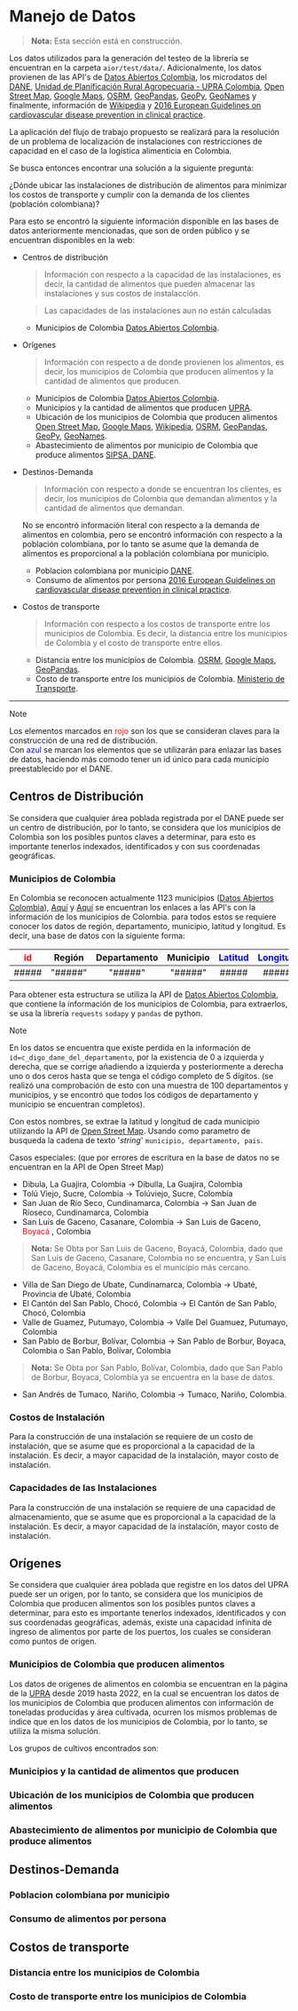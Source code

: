 # Manejo de Datos



> **Nota:** Esta sección está en construcción.

Los datos utilizados para la generación del testeo de la librería se encuentran en la carpeta `aior/test/data/`. Adicionalmente, los datos provienen de las API's de [Datos Abiertos Colombia](https://www.datos.gov.co/), los microdatos del [DANE](https://microdatos.dane.gov.co/index.php/catalog/central/about), [Unidad de Planificación Rural Agropecuaria - UPRA Colombia](https://upra.gov.co/en), [Open Street Map](https://nominatim.openstreetmap.org/ui/search.html), [Google Maps](https://www.google.com/maps/), [OSRM](http://project-osrm.org/), [GeoPandas](https://geopandas.org/), [GeoPy](https://geopy.readthedocs.io/en/stable), [GeoNames](https://www.geonames.org/) y finalmente, información de  [Wikipedia](https://www.wikipedia.org/) y [2016 European Guidelines on cardiovascular disease prevention in clinical practice](https://doi.org/10.1093/eurheartj/ehw106).


La aplicación del flujo de trabajo propuesto se realizará para la resolución de un problema de localización de instalaciones con restricciones de capacidad en el caso de la logística alimenticia en Colombia.

Se busca entonces encontrar una solución a la siguiente pregunta:

¿Dónde ubicar las instalaciones de distribución de alimentos para minimizar los costos de transporte y cumplir con la demanda de los clientes (población colombiana)?

Para esto se encontró la siguiente información disponible en las bases de datos anteriormente mencionadas, que son de orden público y se encuentran disponibles en la web:

- Centros de distribución
    > Información con respecto a la capacidad de las instalaciones, es decir, la cantidad de alimentos que pueden almacenar las instalaciones y sus costos de instalacción.
    
    <!-- TODO: #12 Decir de donde estimo las capacidades que pueden tener los lugares -->
    > Las capacidades de las instalaciones aun no están calculadas
    - Municipios de Colombia [Datos Abiertos Colombia](https://www.datos.gov.co/resource/gdxc-w37w.json).

- Orígenes
    > Información con respecto a de donde provienen los alimentos, es decir, los municipios de Colombia que producen alimentos y la cantidad de alimentos que producen.
    - Municipios de Colombia [Datos Abiertos Colombia](https://www.datos.gov.co/resource/gdxc-w37w.json).
    - Municipios y la cantidad de alimentos que producen [UPRA](https://upra.gov.co/es-co/Paginas/eva_2022.aspx).
    - Ubicación de los municipios de Colombia que producen alimentos [Open Street Map](https://nominatim.openstreetmap.org/ui/search.html), [Google Maps](https://www.google.com/maps/), [Wikipedia](https://www.wikipedia.org/), [OSRM](http://project-osrm.org/), [GeoPandas](https://geopandas.org/), [GeoPy](https://geopy.readthedocs.io/en/stable), [GeoNames](https://www.geonames.org/).
    - Abastecimiento de alimentos por municipio de Colombia que produce alimentos [SIPSA, DANE](https://www.dane.gov.co/index.php/estadisticas-por-tema/agropecuario/sistema-de-informacion-de-precios-sipsa/componente-abastecimientos-1).

- Destinos-Demanda
    > Información con respecto a donde se encuentran los clientes, es decir, los municipios de Colombia que demandan alimentos y la cantidad de alimentos que demandan.
    
    No se encontró información literal con respecto a la demanda de alimentos en colombia, pero se encontró información con respecto a la población colombiana, por lo tanto se asume que la demanda de alimentos es proporcional a la población colombiana por municipio.

    - Poblacion colombiana por municipio [DANE](https://www.dane.gov.co/index.php/estadisticas-por-tema/demografia-y-poblacion/proyecciones-de-poblacion).
    - Consumo de alimentos por persona [2016 European Guidelines on cardiovascular disease prevention in clinical practice](https://academic.oup.com/eurheartj/article/37/29/2315/1748952).

- Costos de transporte
    > Información con respecto a los costos de transporte entre los municipios de Colombia. Es decir, la distancia entre los municipios de Colombia y el costo de transporte entre ellos.

    - Distancia entre los municipios de Colombia. [OSRM](http://project-osrm.org/), [Google Maps](https://www.google.com/maps/), [GeoPandas](https://geopandas.org/).
    - Costo de transporte entre los municipios de Colombia.  [Ministerio de Transporte](https://www.mintransporte.gov.co/publicaciones/4462/sice-tac/).

---
>[!NOTE]
>Los elementos marcados en <a style='color:red'>rojo</a> son los que se consideran claves para la construcción de una red de distribución.<br>
Con <a style='color:blue'>azul</a> se marcan los elementos que se utilizarán para enlazar las bases de datos, haciendo más comodo tener un id único para cada municipio preestablecido por el DANE.

## Centros de Distribución

Se considera que cualquier área poblada registrada por el DANE puede ser un centro de distribución, por lo tanto, se considera que los municipios de Colombia son los posibles puntos claves a determinar, para esto es importante tenerlos indexados, identificados y con sus coordenadas geográficas.

### Municipios de Colombia

En Colombia se reconocen actualmente 1123 municipios ([Datos Abiertos Colombia](https://www.datos.gov.co/Mapas-Nacionales/Departamentos-y-municipios-de-Colombia/xdk5-pm3f/about_data)), [Aquí](https://www.datos.gov.co/resource/gdxc-w37w.json) y [Aquí](https://www.datos.gov.co/resource/xdk5-pm3f.json) se encuentran los enlaces a las API's con la información de los municipios de Colombia. para todos estos se requiere conocer los datos de región, departamento, municipio, latitud y longitud. Es decir, una base de datos con la siguiente forma:

| <a style='color:red'>id</a> | Región | Departamento | Municipio | <a style='color:blue'>Latitud</a> | <a style='color:blue'>Longitud</a> |
|:---:|:---:|:---:|:---:|:---:|:---:|
| ##### | "#####" | "#####" | "#####" | ##### | ##### |

Para obtener esta estructura se utiliza la API de [Datos Abiertos Colombia](https://www.datos.gov.co/Mapas-Nacionales/Departamentos-y-municipios-de-Colombia/xdk5-pm3f/about_data), que contiene la información de los municipios de Colombia, para extraerlos, se usa la librería `requests` `sodapy` y `pandas` de python.

>[!NOTE]
>En los datos se encuentra que existe perdida en la información de `id=c_digo_dane_del_departamento`, por la existencia de 0 a izquierda y derecha, que se corrige añadiendo a izquierda y posteriormente a derecha uno o dos ceros hasta que se tenga el código completo de 5 dígitos. (se realizó una comprobación de esto con una muestra de 100 departamentos y municipios, y se encontró que todos los códigos de departamento y municipio se encuentran completos).

Con estos nombres, se extrae la latitud y longitud de cada municipio utilizando la API de [Open Street Map](https://nominatim.openstreetmap.org/ui/search.html). Usando como parametro de busqueda la cadena de texto '*string*' `municipio, departamento, pais`.

Casos especiales: (que por errores de escritura en la base de datos no se encuentran en la API de Open Street Map)

- Dibula, La Guajira, Colombia -> Dibulla, La Guajira, Colombia
- Tolú Viejo, Sucre, Colombia -> Tolúviejo, Sucre, Colombia
- San Juan de Río Seco, Cundinamarca, Colombia -> San Juan de Ríoseco, Cundinamarca, Colombia
- San Luis de Gaceno, Casanare, Colombia -> San Luis de Gaceno, <a style='color:red'> Boyacá </a>, Colombia
> **Nota:** Se Obta por San Luis de Gaceno, Boyacá, Colombia, dado que San Luis de Gaceno, Casanare, Colombia no se encuentra, y San Luis de Gaceno, Boyacá, Colombia es el municipio más cercano.
<!-- *TODO #2 check if the information is right -->
- Villa de San Diego de Ubate, Cundinamarca, Colombia -> Ubaté, Provincia de Ubaté, Colombia
- El Cantón del San Pablo, Chocó, Colombia -> El Cantón de San Pablo, Chocó, Colombia
- Valle de Guamez, Putumayo, Colombia -> Valle Del Guamuez, Putumayo, Colombia
- San Pablo de Borbur, Bolívar, Colombia -> San Pablo de Borbur, Boyaca, Colombia o San Pablo, Bolívar, Colombia
> **Nota:** Se Obta por San Pablo, Bolívar, Colombia, dado que San Pablo de Borbur, Boyaca, Colombia ya se encuentra en la base de datos.
- San Andrés de Tumaco, Nariño, Colombia -> Tumaco, Nariño, Colombia.

### Costos de Instalación

Para la construcción de una instalación se requiere de un costo de instalación, que se asume que es proporcional a la capacidad de la instalación. Es decir, a mayor capacidad de la instalación, mayor costo de instalación.

<!-- TODO: #13 Añadir los costos de Instalación -->

### Capacidades de las Instalaciones

Para la construcción de una instalación se requiere de una capacidad de almacenamiento, que se asume que es proporcional a la capacidad de la instalación. Es decir, a mayor capacidad de la instalación, mayor costo de instalación.

## Orígenes

Se considera que cualquier área poblada que registre en los datos del UPRA puede ser un origen, por lo tanto, se considera que los municipios de Colombia que producen alimentos son los posibles puntos claves a determinar, para esto es importante tenerlos indexados, identificados y con sus coordenadas geográficas, además, existe una capacidad infinita de ingreso de alimentos por parte de los puertos, los cuales se consideran como puntos de origen.

### Municipios de Colombia que producen alimentos

Los datos de origenes de alimentos en colombia se encuentran en la página de la [UPRA](https://upra.gov.co/es-co/Paginas/eva_2022.aspx) desde 2019 hasta 2022, en la cual se encuentran los datos de los municipios de Colombia que producen alimentos con información de toneladas producidas y área cultivada, ocurren los mismos problemas de indice que en los datos de los municipios de Colombia, por lo tanto, se utiliza la misma solución.

Los grupos de cultivos encontrados son:


### Municipios y la cantidad de alimentos que producen

### Ubicación de los municipios de Colombia que producen alimentos

### Abastecimiento de alimentos por municipio de Colombia que produce alimentos

## Destinos-Demanda

### Poblacion colombiana por municipio

### Consumo de alimentos por persona

## Costos de transporte

### Distancia entre los municipios de Colombia

### Costo de transporte entre los municipios de Colombia
